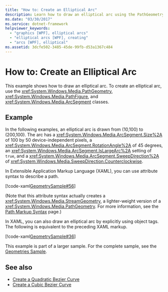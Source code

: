 ```yaml
---
title: "How to: Create an Elliptical Arc"
description: Learn how to draw an elliptical arc using the PathGeometry, PathFigure, and ArcSegment classes.
ms.date: "03/30/2017"
ms.service: dotnet-framework
helpviewer_keywords: 
  - "graphics [WPF], elliptical arcs"
  - "elliptical arcs [WPF], creating"
  - "arcs [WPF], elliptical"
ms.assetid: 3dcfe502-3485-45de-99fb-d53a1367c484
---
```

# How to: Create an Elliptical Arc

This example shows how to draw an elliptical arc. To create an elliptical arc, use the <xref:System.Windows.Media.PathGeometry>, <xref:System.Windows.Media.PathFigure>, and <xref:System.Windows.Media.ArcSegment> classes.  
  
## Example  

 In the following examples, an elliptical arc is drawn from (10,100) to (200,100). The arc has a <xref:System.Windows.Media.ArcSegment.Size%2A> of 100 by 50 device-independent pixels, a <xref:System.Windows.Media.ArcSegment.RotationAngle%2A> of 45 degrees, an <xref:System.Windows.Media.ArcSegment.IsLargeArc%2A> setting of `true`, and a <xref:System.Windows.Media.ArcSegment.SweepDirection%2A> of <xref:System.Windows.Media.SweepDirection.Counterclockwise>.  

 In Extensible Application Markup Language (XAML), you can use attribute syntax to describe a path.  
  
 [!code-xaml[GeometrySample#56](~/samples/snippets/csharp/VS_Snippets_Wpf/GeometrySample/CS/geometryattributesyntaxexample.xaml#56)]  

 (Note that this attribute syntax actually creates a <xref:System.Windows.Media.StreamGeometry>, a lighter-weight version of a <xref:System.Windows.Media.PathGeometry>. For more information, see the [Path Markup Syntax](path-markup-syntax.md) page.)  
  
 In XAML, you can also draw an elliptical arc by explicitly using object tags. The following is equivalent to the preceding XAML markup.  
  
 [!code-xaml[GeometrySample#36](~/samples/snippets/csharp/VS_Snippets_Wpf/GeometrySample/CS/pathgeometryexample.xaml#36)]  
  
 This example is part of a larger sample. For the complete sample, see the [Geometries Sample](https://github.com/Microsoft/WPF-Samples/tree/master/Graphics/Geometry).  
  
## See also

- [Create a Quadratic Bezier Curve](how-to-create-a-quadratic-bezier-curve.md)
- [Create a Cubic Bezier Curve](how-to-create-a-cubic-bezier-curve.md)
